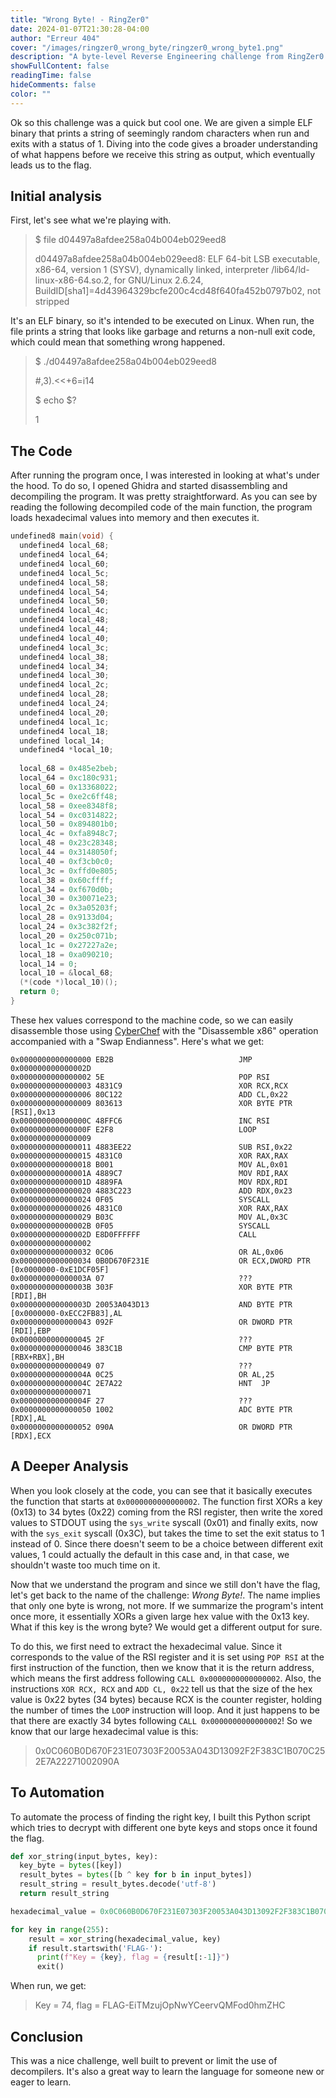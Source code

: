 ```yaml
---
title: "Wrong Byte! - RingZer0"
date: 2024-01-07T21:30:28-04:00
author: "Erreur 404"
cover: "/images/ringzer0_wrong_byte/ringzer0_wrong_byte1.png"
description: "A byte-level Reverse Engineering challenge from RingZer0. Brace yourself for x86 assembly!"
showFullContent: false
readingTime: false
hideComments: false
color: ""
---
```


Ok so this challenge was a quick but cool one. We are given a simple ELF binary that prints a string of seemingly random characters when run and exits with a status of 1. Diving into the code gives a broader understanding of what happens before we receive this string as output, which eventually leads us to the flag.

## Initial analysis

First, let's see what we're playing with.

> $ file d04497a8afdee258a04b004eb029eed8
>
> d04497a8afdee258a04b004eb029eed8: ELF 64-bit LSB executable, x86-64, version 1 (SYSV), dynamically linked, interpreter /lib64/ld-linux-x86-64.so.2, for GNU/Linux 2.6.24, BuildID[sha1]=4d43964329bcfe200c4cd48f640fa452b0797b02, not stripped

It's an ELF binary, so it's intended to be executed on Linux. When run, the file prints a string that looks like garbage and returns a non-null exit code, which could mean that something wrong happened.

> $ ./d04497a8afdee258a04b004eb029eed8 
> 
> #,3).<<+6=i14
>
> \$ echo \$?
>
> 1

## The Code

After running the program once, I was interested in looking at what's under the hood. To do so, I opened Ghidra and started disassembling and decompiling the program. It was pretty straightforward. As you can see by reading the following decompiled code of the main function, the program loads hexadecimal values into memory and then executes it.

``` C
undefined8 main(void) {
  undefined4 local_68;
  undefined4 local_64;
  undefined4 local_60;
  undefined4 local_5c;
  undefined4 local_58;
  undefined4 local_54;
  undefined4 local_50;
  undefined4 local_4c;
  undefined4 local_48;
  undefined4 local_44;
  undefined4 local_40;
  undefined4 local_3c;
  undefined4 local_38;
  undefined4 local_34;
  undefined4 local_30;
  undefined4 local_2c;
  undefined4 local_28;
  undefined4 local_24;
  undefined4 local_20;
  undefined4 local_1c;
  undefined4 local_18;
  undefined local_14;
  undefined4 *local_10;
  
  local_68 = 0x485e2beb;
  local_64 = 0xc180c931;
  local_60 = 0x13368022;
  local_5c = 0xe2c6ff48;
  local_58 = 0xee8348f8;
  local_54 = 0xc0314822;
  local_50 = 0x894801b0;
  local_4c = 0xfa8948c7;
  local_48 = 0x23c28348;
  local_44 = 0x3148050f;
  local_40 = 0xf3cb0c0;
  local_3c = 0xffd0e805;
  local_38 = 0x60cffff;
  local_34 = 0xf670d0b;
  local_30 = 0x30071e23;
  local_2c = 0x3a05203f;
  local_28 = 0x9133d04;
  local_24 = 0x3c382f2f;
  local_20 = 0x250c071b;
  local_1c = 0x27227a2e;
  local_18 = 0xa090210;
  local_14 = 0;
  local_10 = &local_68;
  (*(code *)local_10)();
  return 0;
}
```

These hex values correspond to the machine code, so we can easily disassemble those using [CyberChef](https://cyberchef.org) with the "Disassemble x86" operation accompanied with a "Swap Endianness". Here's what we get:

``` ASM
0x0000000000000000 EB2B                            JMP 0x000000000000002D
0x0000000000000002 5E                              POP RSI
0x0000000000000003 4831C9                          XOR RCX,RCX
0x0000000000000006 80C122                          ADD CL,0x22
0x0000000000000009 803613                          XOR BYTE PTR [RSI],0x13
0x000000000000000C 48FFC6                          INC RSI
0x000000000000000F E2F8                            LOOP 0x0000000000000009
0x0000000000000011 4883EE22                        SUB RSI,0x22
0x0000000000000015 4831C0                          XOR RAX,RAX
0x0000000000000018 B001                            MOV AL,0x01
0x000000000000001A 4889C7                          MOV RDI,RAX
0x000000000000001D 4889FA                          MOV RDX,RDI
0x0000000000000020 4883C223                        ADD RDX,0x23
0x0000000000000024 0F05                            SYSCALL
0x0000000000000026 4831C0                          XOR RAX,RAX
0x0000000000000029 B03C                            MOV AL,0x3C
0x000000000000002B 0F05                            SYSCALL
0x000000000000002D E8D0FFFFFF                      CALL 0x0000000000000002
0x0000000000000032 0C06                            OR AL,0x06
0x0000000000000034 0B0D670F231E                    OR ECX,DWORD PTR [0x0000000-0xE1DCF05F]
0x000000000000003A 07                              ???
0x000000000000003B 303F                            XOR BYTE PTR [RDI],BH
0x000000000000003D 20053A043D13                    AND BYTE PTR [0x0000000-0xECC2FB83],AL
0x0000000000000043 092F                            OR DWORD PTR [RDI],EBP
0x0000000000000045 2F                              ???
0x0000000000000046 383C1B                          CMP BYTE PTR [RBX+RBX],BH
0x0000000000000049 07                              ???
0x000000000000004A 0C25                            OR AL,25
0x000000000000004C 2E7A22                          HNT  JP 0x0000000000000071
0x000000000000004F 27                              ???
0x0000000000000050 1002                            ADC BYTE PTR [RDX],AL
0x0000000000000052 090A                            OR DWORD PTR [RDX],ECX
```

## A Deeper Analysis

When you look closely at the code, you can see that it basically executes the function that starts at `0x0000000000000002`. The function first XORs a key (0x13) to 34 bytes (0x22) coming from the RSI register, then write the xored values to STDOUT using the `sys_write` syscall (0x01) and finally exits, now with the `sys_exit` syscall (0x3C), but takes the time to set the exit status to 1 instead of 0. Since there doesn't seem to be a choice between different exit values, 1 could actually the default in this case and, in that case, we shouldn't waste too much time on it. 

Now that we understand the program and since we still don't have the flag, let's get back to the name of the challenge: _Wrong Byte!_. The name implies that only one byte is wrong, not more. If we summarize the program's intent once more, it essentially XORs a given large hex value with the 0x13 key. What if this key is the wrong byte? We would get a different output for sure. 

To do this, we first need to extract the hexadecimal value. Since it corresponds to the value of the RSI register and it is set using `POP RSI` at the first instruction of the function, then we know that it is the return address, which means the first address following `CALL 0x0000000000000002`. Also, the instructions `XOR RCX, RCX` and `ADD CL, 0x22` tell us that the size of the hex value is 0x22 bytes (34 bytes) because RCX is the counter register, holding the number of times the `LOOP` instruction will loop. And it just happens to be that there are exactly 34 bytes following `CALL 0x0000000000000002`! So we know that our large hexadecimal value is this:

> 0x0C060B0D670F231E07303F20053A043D13092F2F383C1B070C252E7A22271002090A

## To Automation

To automate the process of finding the right key, I built this Python script which tries to decrypt with different one byte keys and stops once it found the flag.

``` python
def xor_string(input_bytes, key):
  key_byte = bytes([key])
  result_bytes = bytes([b ^ key for b in input_bytes])
  result_string = result_bytes.decode('utf-8')
  return result_string

hexadecimal_value = 0x0C060B0D670F231E07303F20053A043D13092F2F383C1B070C252E7A22271002090A.to_bytes(34, 'big')

for key in range(255):
    result = xor_string(hexadecimal_value, key)
    if result.startswith('FLAG-'):
      print(f"Key = {key}, flag = {result[:-1]}")
      exit()
```

When run, we get:

> Key = 74, flag = FLAG-EiTMzujOpNwYCeervQMFod0hmZHC

## Conclusion

This was a nice challenge, well built to prevent or limit the use of decompilers. It's also a great way to learn the language for someone new or eager to learn.